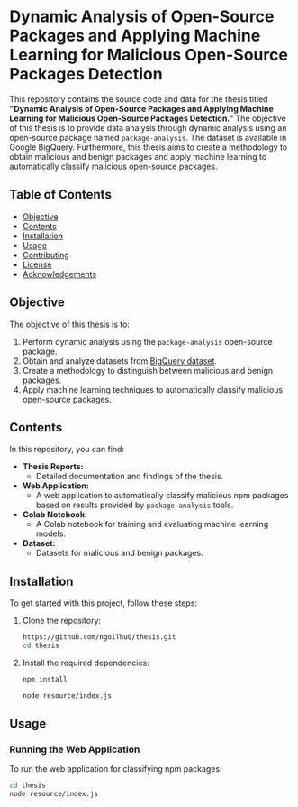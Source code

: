 # Dynamic Analysis of Open-Source Packages and Applying Machine Learning for Malicious Open-Source Packages Detection



This repository contains the source code and data for the thesis titled **"Dynamic Analysis of Open-Source Packages and Applying Machine Learning for Malicious Open-Source Packages Detection."** The objective of this thesis is to provide data analysis through dynamic analysis using an open-source package named `package-analysis`. The dataset is available in Google BigQuery. Furthermore, this thesis aims to create a methodology to obtain malicious and benign packages and apply machine learning to automatically classify malicious open-source packages.

## Table of Contents

- [Objective](##objective)
- [Contents](##contents)
- [Installation](##installation)
- [Usage](##usage)
- [Contributing](#contributing)
- [License](#license)
- [Acknowledgements](#acknowledgements)

## Objective

The objective of this thesis is to:
1. Perform dynamic analysis using the `package-analysis` open-source package.
2. Obtain and analyze datasets from [BigQuery dataset](https://console.cloud.google.com/bigquery?d=packages&p=ossf-malware-analysis&t=analysis&page=table).
3. Create a methodology to distinguish between malicious and benign packages.
4. Apply machine learning techniques to automatically classify malicious open-source packages.

## Contents

In this repository, you can find:

- **Thesis Reports:**
  - Detailed documentation and findings of the thesis.
- **Web Application:**
  - A web application to automatically classify malicious npm packages based on results provided by `package-analysis` tools.
- **Colab Notebook:**
  - A Colab notebook for training and evaluating machine learning models.
- **Dataset:**
  - Datasets for malicious and benign packages.

## Installation

To get started with this project, follow these steps:

1. Clone the repository:
    ```sh
    https://github.com/ngoiThu0/thesis.git
    cd thesis
    ```

2. Install the required dependencies:
    ```sh
    npm install

    node resource/index.js
    ```

## Usage

### Running the Web Application

To run the web application for classifying npm packages:

```sh
cd thesis
node resource/index.js
